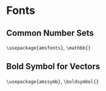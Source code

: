 # Fonts

## Common Number Sets

`\usepackage{amsfonts}`, `\mathbb{}`

## Bold Symbol for Vectors

`\usepackage{amssymb}`, `\boldsymbol{}`

